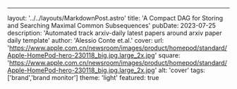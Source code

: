 ---layout: '../../layouts/MarkdownPost.astro'title: 'A Compact DAG for Storing and Searching Maximal Common Subsequences'pubDate: 2023-07-25description: 'Automated track arxiv-daily latest papers around arxiv paper daily template'author: 'Alessio Conte et.al.'cover:    url: 'https://www.apple.com.cn/newsroom/images/product/homepod/standard/Apple-HomePod-hero-230118_big.jpg.large_2x.jpg'    square: 'https://www.apple.com.cn/newsroom/images/product/homepod/standard/Apple-HomePod-hero-230118_big.jpg.large_2x.jpg'    alt: 'cover'tags: ['brand','brand monitor']theme: 'light'featured: true